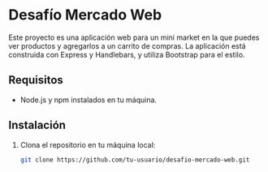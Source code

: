 # Desafío Mercado Web

Este proyecto es una aplicación web para un mini market en la que puedes ver productos y agregarlos a un carrito de compras. La aplicación está construida con Express y Handlebars, y utiliza Bootstrap para el estilo.

## Requisitos

- Node.js y npm instalados en tu máquina.

## Instalación

1. Clona el repositorio en tu máquina local:
   ```bash
   git clone https://github.com/tu-usuario/desafio-mercado-web.git
